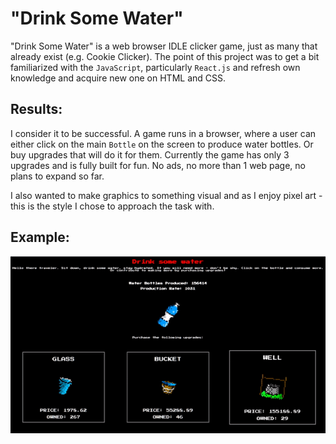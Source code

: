 # "Drink Some Water"

"Drink Some Water" is a web browser IDLE clicker game, just as many that already exist (e.g. Cookie Clicker). The point of this project was to get a bit familiarized with the `JavaScript`, particularly `React.js` and refresh own knowledge and acquire new one on HTML and CSS.

## Results:

I consider it to be successful. A game runs in a browser, where a user can either click on the main `Bottle` on the screen to produce water bottles. Or buy upgrades that will do it for them. Currently the game has only 3 upgrades and is fully built for fun. No ads, no more than 1 web page, no plans to expand so far.

I also wanted to make graphics to something visual and as I enjoy pixel art - this is the style I chose to approach the task with.

## Example:

![](https://github.com/Si-ja/DrinkSomeWater/blob/master/visualizations/visualization.gif "Game")
